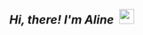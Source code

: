 ## *Hi, there! I'm Aline* &nbsp;<img src="https://user-images.githubusercontent.com/5679180/79618120-0daffb80-80be-11ea-819e-d2b0fa904d07.gif" width="27px">    
 

<!--
&nbsp;  
• ***My personal interests:***  
&nbsp; &nbsp; &nbsp; &nbsp; ∙ &nbsp; 👾 &nbsp;*I'm currently learning [Reinforcement Learning](https://github.com/AlmeidaAlin3/Project_DRL_Freeway_Game/blob/main/deep_freeway.ipynb);*  
&nbsp; &nbsp; &nbsp; &nbsp; &nbsp; &nbsp; &nbsp; &nbsp; [<img src="https://raw.githubusercontent.com/AlmeidaAlin3/Project_DRL_Freeway_Game/main/freeway_0.gif" title="Freeway_0" alt="Freeway_0" height="200">](https://github.com/AlmeidaAlin3/Project_DRL_Freeway_Game/blob/main/deep_freeway.ipynb)    [<img src="https://raw.githubusercontent.com/AlmeidaAlin3/Project_DRL_Freeway_Game/main/freeway_1.gif" title="Freeway_1" alt="Freeway_1" height="200">](https://github.com/AlmeidaAlin3/Project_DRL_Freeway_Game/blob/main/deep_freeway.ipynb)    [<img src="https://raw.githubusercontent.com/AlmeidaAlin3/Project_DRL_Freeway_Game/main/freeway_2.gif" title="Freeway_1" alt="Freeway_1" height="200">](https://github.com/AlmeidaAlin3/Project_DRL_Freeway_Game/blob/main/deep_freeway.ipynb)

&nbsp;  


• ***In my spare time I love to solve HackerRank's AI challenges:***  
&nbsp; &nbsp; &nbsp; &nbsp; ∙ &nbsp; 🤖 [*Bot Building*](https://github.com/AlmeidaAlin3/HackerRank_AI_Challenges):  
 &nbsp; &nbsp; &nbsp; &nbsp; &nbsp; &nbsp; &nbsp; &nbsp; [<img src="https://github.com/AlmeidaAlin3/HackerRank_Challenges_Artificial_Intelligence/blob/main/2_BotSavesPrincess2/BotSavesPrincess2.gif?raw=true" title="BotSavesPrincess2" alt="BotSavesPrincess2" height="150">](https://github.com/AlmeidaAlin3/HackerRank_AI_Challenges/blob/main/2_BotSavesPrincess2/BotSavesPrincess2.py)   [<img src="https://github.com/AlmeidaAlin3/HackerRank_Challenges_Artificial_Intelligence/blob/main/5_BotCleanPartiallyObservable/BotCleanPartiallyObservable.gif?raw=true" title="BotCleanPartiallyObservable" alt="BotCleanPartiallyObservable" height="150">](https://github.com/AlmeidaAlin3/HackerRank_AI_Challenges/blob/main/5_BotCleanPartiallyObservable/BotCleanPartiallyObservable.py)    [<img src="https://github.com/AlmeidaAlin3/HackerRank_Challenges_Artificial_Intelligence/blob/main/6_MazeEscape/MazeEscape.gif?raw=true" title="BotCleanPartiallyObservable" alt="MazeEscape" height="150">](https://github.com/AlmeidaAlin3/HackerRank_AI_Challenges/blob/main/6_MazeEscape/MazeEscape.py)
 


&nbsp; &nbsp; ∙ &nbsp; 👾 &nbsp;*Visit my [youtube channel](https://www.youtube.com/channel/UCSe5r5jc5cEywlVuRVOvd9Q) (amazing videos are coming soon!* 🥰 *).*  
-->
